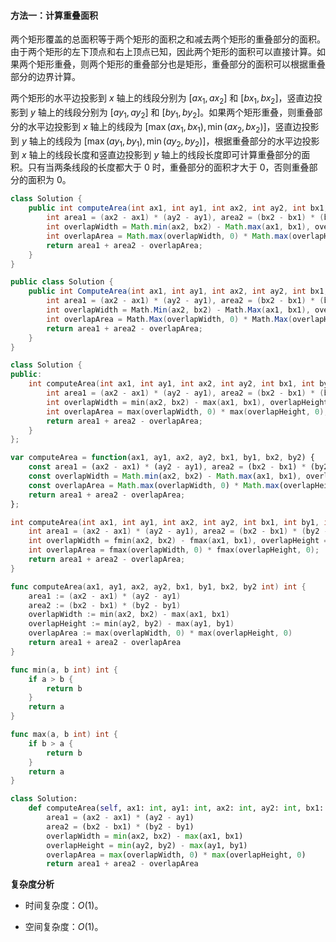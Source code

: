 #### 方法一：计算重叠面积

两个矩形覆盖的总面积等于两个矩形的面积之和减去两个矩形的重叠部分的面积。由于两个矩形的左下顶点和右上顶点已知，因此两个矩形的面积可以直接计算。如果两个矩形重叠，则两个矩形的重叠部分也是矩形，重叠部分的面积可以根据重叠部分的边界计算。

两个矩形的水平边投影到 $x$ 轴上的线段分别为 $[\textit{ax}_1, \textit{ax}_2]$ 和 $[\textit{bx}_1, \textit{bx}_2]$，竖直边投影到 $y$ 轴上的线段分别为 $[\textit{ay}_1, \textit{ay}_2]$ 和 $[\textit{by}_1, \textit{by}_2]$。如果两个矩形重叠，则重叠部分的水平边投影到 $x$ 轴上的线段为 $[\max(\textit{ax}_1, \textit{bx}_1), \min(\textit{ax}_2, \textit{bx}_2)]$，竖直边投影到 $y$ 轴上的线段为 $[\max(\textit{ay}_1, \textit{by}_1), \min(\textit{ay}_2, \textit{by}_2)]$，根据重叠部分的水平边投影到 $x$ 轴上的线段长度和竖直边投影到 $y$ 轴上的线段长度即可计算重叠部分的面积。只有当两条线段的长度都大于 $0$ 时，重叠部分的面积才大于 $0$，否则重叠部分的面积为 $0$。

```Java [sol1-Java]
class Solution {
    public int computeArea(int ax1, int ay1, int ax2, int ay2, int bx1, int by1, int bx2, int by2) {
        int area1 = (ax2 - ax1) * (ay2 - ay1), area2 = (bx2 - bx1) * (by2 - by1);
        int overlapWidth = Math.min(ax2, bx2) - Math.max(ax1, bx1), overlapHeight = Math.min(ay2, by2) - Math.max(ay1, by1);
        int overlapArea = Math.max(overlapWidth, 0) * Math.max(overlapHeight, 0);
        return area1 + area2 - overlapArea;
    }
}
```

```C# [sol1-C#]
public class Solution {
    public int ComputeArea(int ax1, int ay1, int ax2, int ay2, int bx1, int by1, int bx2, int by2) {
        int area1 = (ax2 - ax1) * (ay2 - ay1), area2 = (bx2 - bx1) * (by2 - by1);
        int overlapWidth = Math.Min(ax2, bx2) - Math.Max(ax1, bx1), overlapHeight = Math.Min(ay2, by2) - Math.Max(ay1, by1);
        int overlapArea = Math.Max(overlapWidth, 0) * Math.Max(overlapHeight, 0);
        return area1 + area2 - overlapArea;
    }
}
```

```C++ [sol1-C++]
class Solution {
public:
    int computeArea(int ax1, int ay1, int ax2, int ay2, int bx1, int by1, int bx2, int by2) {
        int area1 = (ax2 - ax1) * (ay2 - ay1), area2 = (bx2 - bx1) * (by2 - by1);
        int overlapWidth = min(ax2, bx2) - max(ax1, bx1), overlapHeight = min(ay2, by2) - max(ay1, by1);
        int overlapArea = max(overlapWidth, 0) * max(overlapHeight, 0);
        return area1 + area2 - overlapArea;
    }
};
```

```JavaScript [sol1-JavaScript]
var computeArea = function(ax1, ay1, ax2, ay2, bx1, by1, bx2, by2) {
    const area1 = (ax2 - ax1) * (ay2 - ay1), area2 = (bx2 - bx1) * (by2 - by1);
    const overlapWidth = Math.min(ax2, bx2) - Math.max(ax1, bx1), overlapHeight = Math.min(ay2, by2) - Math.max(ay1, by1);
    const overlapArea = Math.max(overlapWidth, 0) * Math.max(overlapHeight, 0);
    return area1 + area2 - overlapArea;
};
```

```C [sol1-C]
int computeArea(int ax1, int ay1, int ax2, int ay2, int bx1, int by1, int bx2, int by2) {
    int area1 = (ax2 - ax1) * (ay2 - ay1), area2 = (bx2 - bx1) * (by2 - by1);
    int overlapWidth = fmin(ax2, bx2) - fmax(ax1, bx1), overlapHeight = fmin(ay2, by2) - fmax(ay1, by1);
    int overlapArea = fmax(overlapWidth, 0) * fmax(overlapHeight, 0);
    return area1 + area2 - overlapArea;
}
```

```go [sol1-Golang]
func computeArea(ax1, ay1, ax2, ay2, bx1, by1, bx2, by2 int) int {
    area1 := (ax2 - ax1) * (ay2 - ay1)
    area2 := (bx2 - bx1) * (by2 - by1)
    overlapWidth := min(ax2, bx2) - max(ax1, bx1)
    overlapHeight := min(ay2, by2) - max(ay1, by1)
    overlapArea := max(overlapWidth, 0) * max(overlapHeight, 0)
    return area1 + area2 - overlapArea
}

func min(a, b int) int {
    if a > b {
        return b
    }
    return a
}

func max(a, b int) int {
    if b > a {
        return b
    }
    return a
}
```

```Python [sol1-Python3]
class Solution:
    def computeArea(self, ax1: int, ay1: int, ax2: int, ay2: int, bx1: int, by1: int, bx2: int, by2: int) -> int:
        area1 = (ax2 - ax1) * (ay2 - ay1)
        area2 = (bx2 - bx1) * (by2 - by1)
        overlapWidth = min(ax2, bx2) - max(ax1, bx1)
        overlapHeight = min(ay2, by2) - max(ay1, by1)
        overlapArea = max(overlapWidth, 0) * max(overlapHeight, 0)
        return area1 + area2 - overlapArea
```

**复杂度分析**

- 时间复杂度：$O(1)$。

- 空间复杂度：$O(1)$。